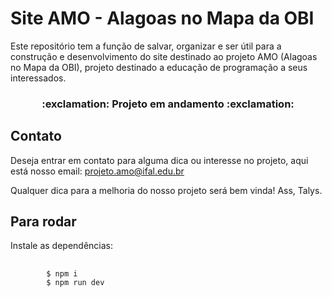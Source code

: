 # Site AMO - Alagoas no Mapa da OBI
<p>
    Este repositório tem a função de salvar, organizar e ser útil para a construção e desenvolvimento do site destinado ao projeto AMO (Alagoas no Mapa da OBI), projeto destinado a educação de programação a seus interessados.
</p>

<h3 align="center">:exclamation: Projeto em andamento :exclamation:</h3>

## Contato
<p>
    Deseja entrar em contato para alguma dica ou interesse no projeto, aqui está nosso email:
    <a href="mailto:projeto.amo@ifal.edu.br">
        projeto.amo@ifal.edu.br
    </a>
</p>

<p>
    Qualquer dica para a melhoria do nosso projeto será bem vinda!
    Ass, Talys.
</p>

## Para rodar
<p>Instale as dependências:</p>

<pre>
    <code styles='font-size: 1em;'>
        $ npm i
        $ npm run dev
    </code>
</pre>